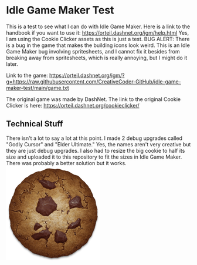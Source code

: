 # Idle Game Maker Test
This is a test to see what I can do with Idle Game Maker. 
Here is a link to the handbook if you want to use it: https://orteil.dashnet.org/igm/help.html
Yes, I am using the Cookie Clicker assets as this is just a test.
BUG ALERT: There is a bug in the game that makes the building icons look weird. This is an Idle Game Maker bug involving spritesheets, and I cannot fix it besides from breaking away from spritesheets, which is really annoying, but I might do it later.

Link to the game: https://orteil.dashnet.org/igm/?g=https://raw.githubusercontent.com/CreativeCoder-GitHub/idle-game-maker-test/main/game.txt

The original game was made by DashNet. The link to the original Cookie Clicker is here: https://orteil.dashnet.org/cookieclicker/

## Technical Stuff
There isn't a lot to say a lot at this point. I made 2 debug upgrades called "Godly Cursor" and "Elder Ultimate." Yes, the names aren't very creative but they are just debug upgrades. I also had to resize the big cookie to half its size and uploaded it to this repository to fit the sizes in Idle Game Maker. There was probably a better solution but it works.
![Big Cookie](perfectCookie.png)
